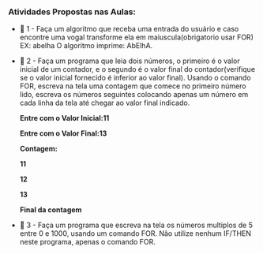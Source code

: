 ### Atividades Propostas nas Aulas:



- 📌 1 - Faça um algoritmo que receba uma entrada do usuário e caso encontre uma vogal transforme ela em maiuscula(obrigatorio usar FOR)
EX: abelha
O algoritmo imprime:
AbElhA.
> 


- 📌 2 - Faça um programa que leia dois números, o primeiro é o valor inicial de um contador, e o segundo é o valor final do contador(verifique se o valor inicial fornecido é inferior ao valor final). Usando o comando FOR, escreva na tela uma contagem que comece no primeiro número lido, escreva os números seguintes colocando apenas um número em cada linha da tela até chegar ao valor final indicado.

    **Entre com o Valor Inicial:11**

    **Entre com o Valor Final:13**

    **Contagem:**

    **11**

   **12**

    **13**

    **Final da contagem**


- 📌 3 - Faça um programa que escreva na tela os números multiplos de 5 entre 0 e 1000, usando um comando FOR. Não utilize nenhum IF/THEN neste programa, apenas o comando FOR.


